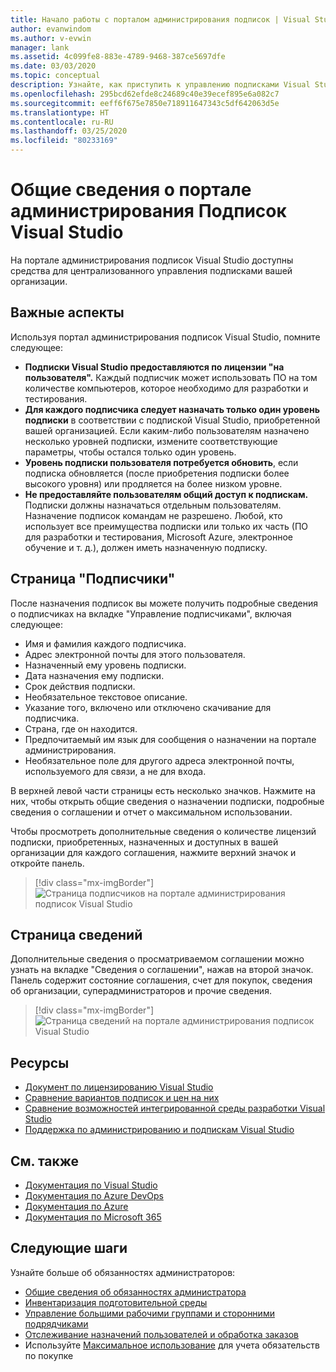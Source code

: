 ```yaml
---
title: Начало работы с порталом администрирования подписок | Visual Studio Marketplace
author: evanwindom
ms.author: v-evwin
manager: lank
ms.assetid: 4c099fe8-883e-4789-9468-387ce5697dfe
ms.date: 03/03/2020
ms.topic: conceptual
description: Узнайте, как приступить к управлению подписками Visual Studio вашей организации с помощью портала администрирования подписок.
ms.openlocfilehash: 295bcd62efde8c24689c40e39ecef895e6a082c7
ms.sourcegitcommit: eeff6f675e7850e718911647343c5df642063d5e
ms.translationtype: HT
ms.contentlocale: ru-RU
ms.lasthandoff: 03/25/2020
ms.locfileid: "80233169"
---
```

# <a name="overview-of-the-visual-studio-subscriptions-administrator-portal"></a>Общие сведения о портале администрирования Подписок Visual Studio

На портале администрирования подписок Visual Studio доступны средства для централизованного управления подписками вашей организации. 

## <a name="important-considerations"></a>Важные аспекты
Используя портал администрирования подписок Visual Studio, помните следующее:
- **Подписки Visual Studio предоставляются по лицензии "на пользователя".** Каждый подписчик может использовать ПО на том количестве компьютеров, которое необходимо для разработки и тестирования.
- **Для каждого подписчика следует назначать только один уровень подписки** в соответствии с подпиской Visual Studio, приобретенной вашей организацией. Если каким-либо пользователям назначено несколько уровней подписки, измените соответствующие параметры, чтобы остался только один уровень.
- **Уровень подписки пользователя потребуется обновить**, если подписка обновляется (после приобретения подписки более высокого уровня) или продляется на более низком уровне.
- **Не предоставляйте пользователям общий доступ к подпискам.** Подписки должны назначаться отдельным пользователям.  Назначение подписок командам не разрешено.  Любой, кто использует все преимущества подписки или только их часть (ПО для разработки и тестирования, Microsoft Azure, электронное обучение и т. д.), должен иметь назначенную подписку.

## <a name="the-subscribers-page"></a>Страница "Подписчики"
После назначения подписок вы можете получить подробные сведения о подписчиках на вкладке "Управление подписчиками", включая следующее:
- Имя и фамилия каждого подписчика.
- Адрес электронной почты для этого пользователя.
- Назначенный ему уровень подписки.
- Дата назначения ему подписки.
- Срок действия подписки.
- Необязательное текстовое описание.
- Указание того, включено или отключено скачивание для подписчика.
- Страна, где он находится.
- Предпочитаемый им язык для сообщения о назначении на портале администрирования.
- Необязательное поле для другого адреса электронной почты, используемого для связи, а не для входа.

В верхней левой части страницы есть несколько значков. Нажмите на них, чтобы открыть общие сведения о назначении подписки, подробные сведения о соглашении и отчет о максимальном использовании.

Чтобы просмотреть дополнительные сведения о количестве лицензий подписки, приобретенных, назначенных и доступных в вашей организации для каждого соглашения, нажмите верхний значок и откройте панель.
> [!div class="mx-imgBorder"]
> ![Страница подписчиков на портале администрирования подписок Visual Studio](_img/using-admin-portal/subscribers-page.png)

## <a name="the-details-page"></a>Страница сведений
Дополнительные сведения о просматриваемом соглашении можно узнать на вкладке "Сведения о соглашении", нажав на второй значок. Панель содержит состояние соглашения, счет для покупок, сведения об организации, суперадминистраторов и прочие сведения.
> [!div class="mx-imgBorder"]
> ![Страница сведений на портале администрирования подписок Visual Studio](_img/using-admin-portal/details-page.png)

## <a name="resources"></a>Ресурсы
- [Документ по лицензированию Visual Studio](https://visualstudio.microsoft.com/wp-content/uploads/2019/06/Visual-Studio-Licensing-Whitepaper-May-2019.pdf)
- [Сравнение вариантов подписок и цен на них](https://visualstudio.microsoft.com/vs/pricing)
- [Сравнение возможностей интегрированной среды разработки Visual Studio](https://visualstudio.microsoft.com/vs/compare)
- [Поддержка по администрированию и подпискам Visual Studio](https://visualstudio.microsoft.com/support/support-overview-vs)

## <a name="see-also"></a>См. также
- [Документация по Visual Studio](https://docs.microsoft.com/visualstudio/)
- [Документация по Azure DevOps](https://docs.microsoft.com/azure/devops/)
- [Документация по Azure](https://docs.microsoft.com/azure/)
- [Документация по Microsoft 365](https://docs.microsoft.com/microsoft-365/)

## <a name="next-steps"></a>Следующие шаги
Узнайте больше об обязанностях администраторов:
- [Общие сведения об обязанностях администратора](admin-responsibilities.md)
- [Инвентаризация подготовительной среды](admin-inventory.md)
- [Управление большими рабочими группами и сторонними подрядчиками](manage-teams.md)
- [Отслеживание назначений пользователей и обработка заказов](assignments-orders.md)
- Используйте [Максимальное использование](maximum-usage.md) для учета обязательств по покупке

